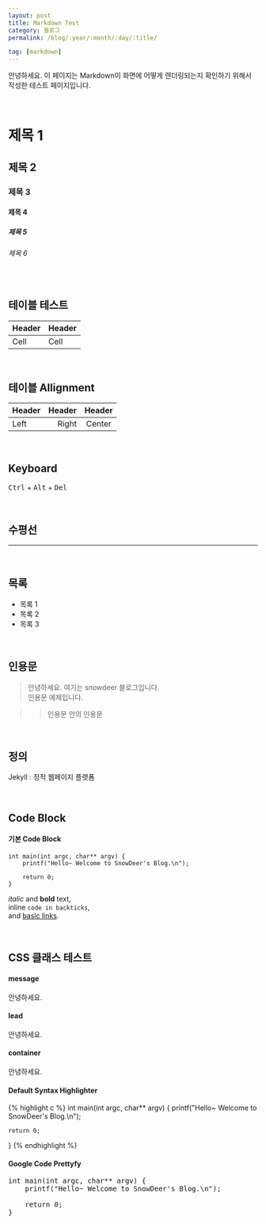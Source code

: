 ```yaml
---
layout: post
title: Markdown Test
category: 블로그
permalink: /blog/:year/:month/:day/:title/

tag: [markdown]
---
```


안녕하세요. 이 페이지는 Markdown이 화면에 어떻게 렌더링되는지 확인하기 위해서
작성한 테스트 페이지입니다.

<br>

# 제목 1

## 제목 2

### 제목 3

#### 제목 4

##### 제목 5

###### 제목 6

<br>


## 테이블 테스트

Header | Header
------ | ------
Cell   | Cell

<br>

## 테이블 Allignment

Header | Header | Header
:----- | -----: | :----:
Left   | Right  | Center

<br>

## Keyboard

<kbd>Ctrl</kbd> + <kbd>Alt</kbd> + <kbd>Del</kbd>

<br>

## 수평선

---

<br>

## 목록

* 목록 1
* 목록 2
* 목록 3

<br>

## 인용문

> 안녕하세요. 여기는 snowdeer 블로그입니다.  
인용문 예제입니다.

> > 인용문 안의 인용문

<br>

## 정의

Jekyll
: 정적 웹페이지 플랫폼

<br>

## Code Block

#### 기본 Code Block

~~~
int main(int argc, char** argv) {
    printf("Hello~ Welcome to SnowDeer's Blog.\n");

    return 0;
}
~~~




_italic_ and **bold** text,  
inline `code in backticks`,  
and [basic links](http://snowdeer.github.io).


<br>

## CSS 클래스 테스트

#### message

<p class="message">
안녕하세요.
</p>

#### lead

<p class="lead">
안녕하세요.
</p>

#### container

<p class="container">
안녕하세요.
</p>


#### Default Syntax Highlighter

{% highlight c %}
int main(int argc, char** argv) {
    printf("Hello~ Welcome to SnowDeer's Blog.\n");

    return 0;
}
{% endhighlight %}


#### Google Code Prettyfy

<pre class="prettyprint">
int main(int argc, char** argv) {
    printf("Hello~ Welcome to SnowDeer's Blog.\n");

    return 0;
}
</pre>